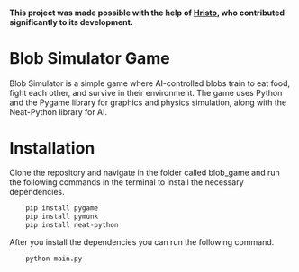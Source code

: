
#### This project was made possible with the help of [Hristo](https://github.com/hristo-darlyanov), who contributed significantly to its development.

# Blob Simulator Game

Blob Simulator is a simple game where AI-controlled blobs train to eat food, fight each other, and survive in their environment. The game uses Python and the Pygame library for graphics and physics simulation, along with the Neat-Python library for AI.


# Installation

Clone the repository and navigate in the folder called blob_game and run the following commands in the terminal to install the necessary dependencies.

```bash
    pip install pygame
    pip install pymunk
    pip install neat-python
```
After you install the dependencies you can run the following command.

```bash
    python main.py
```

